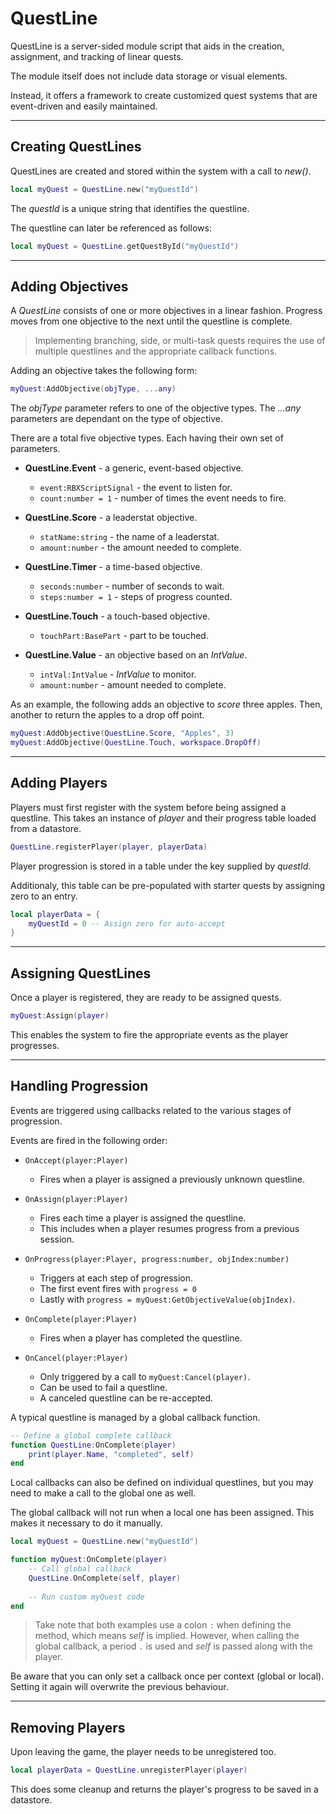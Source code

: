 # QuestLine

QuestLine is a server-sided module script that aids in the creation, assignment, and tracking of linear quests.

The module itself does not include data storage or visual elements.

Instead, it offers a framework to create customized quest systems that are event-driven and easily maintained.

---

## Creating QuestLines

QuestLines are created and stored within the system with a call to *new()*.

```lua
local myQuest = QuestLine.new("myQuestId")
```

The *questId* is a unique string that identifies the questline.

The questline can later be referenced as follows:

```lua
local myQuest = QuestLine.getQuestById("myQuestId")
```

---

## Adding Objectives

A *QuestLine* consists of one or more objectives in a linear fashion.
Progress moves from one objective to the next until the questline is complete.

> Implementing branching, side, or multi-task quests requires the use of multiple questlines and the appropriate callback functions.

Adding an objective takes the following form:

```lua
myQuest:AddObjective(objType, ...any)
```

The *objType* parameter refers to one of the objective types.
The *...any* parameters are dependant on the type of objective.

There are a total five objective types.  Each having their own set of parameters.

* **QuestLine.Event** - a generic, event-based objective.
  * `event:RBXScriptSignal` - the event to listen for.
  * `count:number = 1` - number of times the event needs to fire.

* **QuestLine.Score** - a leaderstat objective.
  * `statName:string` - the name of a leaderstat.
  * `amount:number` - the amount needed to complete.

* **QuestLine.Timer** - a time-based objective.
  * `seconds:number` - number of seconds to wait.
  * `steps:number = 1` - steps of progress counted.

* **QuestLine.Touch** - a touch-based objective.
  * `touchPart:BasePart` - part to be touched.

* **QuestLine.Value** - an objective based on an *IntValue*.
  * `intVal:IntValue` - *IntValue* to monitor.
  * `amount:number` - amount needed to complete.

As an example, the following adds an objective to *score* three apples.
Then, another to return the apples to a drop off point.

```lua
myQuest:AddObjective(QuestLine.Score, "Apples", 3)
myQuest:AddObjective(QuestLine.Touch, workspace.DropOff)
```

---

## Adding Players

Players must first register with the system before being assigned a questline.
This takes an instance of *player* and their progress table loaded from a datastore.

```lua
QuestLine.registerPlayer(player, playerData)
```

Player progression is stored in a table under the key supplied by *questId*.

Additionaly, this table can be pre-populated with starter quests by assigning zero to an entry.

```lua
local playerData = {
	myQuestId = 0 -- Assign zero for auto-accept
}
```

---

## Assigning QuestLines

Once a player is registered, they are ready to be assigned quests.

```lua
myQuest:Assign(player)
```

This enables the system to fire the appropriate events as the player progresses.

---

## Handling Progression

Events are triggered using callbacks related to the various stages of progression.

Events are fired in the following order:

* `OnAccept(player:Player)`
  * Fires when a player is assigned a previously unknown questline.
  
* `OnAssign(player:Player)`
  * Fires each time a player is assigned the questline.
  * This includes when a player resumes progress from a previous session.
  
* `OnProgress(player:Player, progress:number, objIndex:number)`
  * Triggers at each step of progression.
  * The first event fires with `progress = 0`
  * Lastly with `progress = myQuest:GetObjectiveValue(objIndex)`.
  
* `OnComplete(player:Player)`
  * Fires when a player has completed the questline.
  
* `OnCancel(player:Player)`
  * Only triggered by a call to `myQuest:Cancel(player)`.
  * Can be used to fail a questline.
  * A canceled questline can be re-accepted.

A typical questline is managed by a global callback function.  

```lua
-- Define a global complete callback
function QuestLine:OnComplete(player)
    print(player.Name, "completed", self)
end
```

Local callbacks can also be defined on individual questlines, but you may need to make a call to the global one as well.

The global callback will not run when a local one has been assigned.  This makes it necessary to do it manually.

```lua
local myQuest = QuestLine.new("myQuestId")

function myQuest:OnComplete(player)
    -- Call global callback
    QuestLine.OnComplete(self, player)
    
    -- Run custom myQuest code
end
```

> Take note that both examples use a colon `:` when defining the method, which means *self* is implied.
However, when calling the global callback, a period `.` is used and *self* is passed along with the player.

Be aware that you can only set a callback once per context (global or local).
Setting it again will overwrite the previous behaviour.

---

## Removing Players

Upon leaving the game, the player needs to be unregistered too.

```lua
local playerData = QuestLine.unregisterPlayer(player)
```

This does some cleanup and returns the player's progress to be saved in a datastore.
